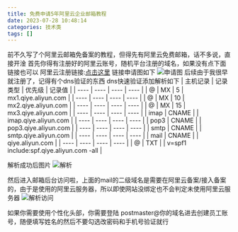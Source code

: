 ```yaml
---
title: 免费申请5年阿里云企业邮箱教程
date: 2023-07-28 10:48:14
categories: 技术类
tags: []
---
```

前不久写了个阿里云邮箱免备案的教程，但得先有阿里云免费邮箱，话不多说，直接开淦
首先你得有注册好的阿里云账号，随机平台注册的域名，如果没有点下面链接也可以
阿里云注册链接:[点击这里][1]
链接申请图如下
![申请图][2]
后续由于我很早就注册了，记得有个dns验证的东西
dns快速验证添加解析如下
| 主机记录 | 记录类型 | 优先级 | 记录值 |
|  ----  | ----  | ----  | ----  |
| @ | MX | 5 | mx1.qiye.aliyun.com |
|  ----  | ----  | ----  | ----  |
| @ | MX | 10 | mx2.qiye.aliyun.com |
|  ----  | ----  | ----  | ----  |
| @ | MX | 15 | mx3.qiye.aliyun.com |
|  ----  | ----  | ----  | ----  |
| imap | CNAME |  | imap.qiye.aliyun.com |
|  ----  | ----  | ----  | ----  |
| pop3 | CNAME |  | pop3.qiye.aliyun.com |
|  ----  | ----  | ----  | ----  |
| smtp | CNAME |  | smtp.qiye.aliyun.com |
|  ----  | ----  | ----  | ----  |
| mail | CNAME |  | qiye.aliyun.com |
|  ----  | ----  | ----  | ----  |
| @ | TXT |  | v=spf1 include:spf.qiye.aliyun.com -all |

解析成功后图片
![解析][3]

然后进入邮箱后台访问啦，上面的mail的二级域名是需要在阿里云备案/接入备案的，由于是使用的阿里云服务器，所以即使网站没绑定也不会判定未使用阿里云服务器
![解析访问][4]

如果你需要使用个性化头部，你需要登陆 postmaster@你的域名进去创建员工账号，随便填写姓名的然后不要勾选改密码和手机号验证就行


   


  [1]: https://common-buy.aliyun.com/?userCode=f9hg2fow?spm=5176.8071678.J_3365434990.1.22a55477TycNB9&commodityCode=alimail&specCode=lx_18482&request=%7B%22ord_time%22:%225:Year%22,%22account_num%22:%225%22%7D#/buy
  [2]: https://images.nuoyis.net/blog/typecho/uploads/2023/07/2807818210.png
  [3]: https://images.nuoyis.net/blog/typecho/uploads/2023/07/4209936034.png
  [4]: https://images.nuoyis.net/blog/typecho/uploads/2023/07/3226388201.png